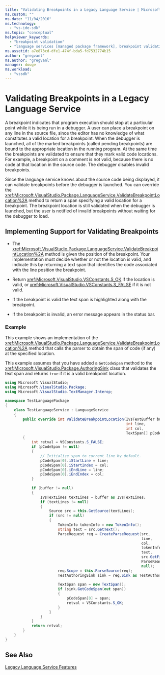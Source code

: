```yaml
---
title: "Validating Breakpoints in a Legacy Language Service | Microsoft Docs"
ms.custom: ""
ms.date: "11/04/2016"
ms.technology: 
  - "vs-ide-sdk"
ms.topic: "conceptual"
helpviewer_keywords: 
  - "breakpoint validation"
  - "language services [managed package framework], breakpoint validation"
ms.assetid: a7e873cd-dfe1-474f-bda5-fd7532774b15
author: "gregvanl"
ms.author: "gregvanl"
manager: douge
ms.workload: 
  - "vssdk"
---
```

# Validating Breakpoints in a Legacy Language Service
A breakpoint indicates that program execution should stop at a particular point while it is being run in a debugger. A user can place a breakpoint on any line in the source file, since the editor has no knowledge of what constitutes a valid location for a breakpoint. When the debugger is launched, all of the marked breakpoints (called pending breakpoints) are bound to the appropriate location in the running program. At the same time the breakpoints are validated to ensure that they mark valid code  locations. For example, a breakpoint on a comment is not valid, because there is no code at that location in the source code. The debugger disables invalid breakpoints.  
  
 Since the language service knows about the source code being displayed, it can validate breakpoints before the debugger is launched. You can override the <xref:Microsoft.VisualStudio.Package.LanguageService.ValidateBreakpointLocation%2A> method to return a span specifying a valid location for a breakpoint. The breakpoint location is still validated when the debugger is launched, but the user is notified of invalid breakpoints without waiting for the debugger to load.  
  
## Implementing Support for Validating Breakpoints  
  
-   The <xref:Microsoft.VisualStudio.Package.LanguageService.ValidateBreakpointLocation%2A> method is given the position of the breakpoint. Your implementation must decide whether or not the location is valid, and indicate this by returning a text span that identifies the code associated with the line position the breakpoint.  
  
-   Return <xref:Microsoft.VisualStudio.VSConstants.S_OK> if the location is valid, or <xref:Microsoft.VisualStudio.VSConstants.S_FALSE> if it is not valid.  
  
-   If the breakpoint is valid the text span is highlighted along with the breakpoint.  
  
-   If the breakpoint is invalid, an error message appears in the status bar.  
  
### Example  
 This example shows an implementation of the <xref:Microsoft.VisualStudio.Package.LanguageService.ValidateBreakpointLocation%2A> method that calls the parser to obtain the span of code (if any) at the specified location.  
  
 This example assumes that you have added a `GetCodeSpan` method to the <xref:Microsoft.VisualStudio.Package.AuthoringSink> class that validates the text span and returns `true` if it is a valid breakpoint location.  
  
```csharp  
using Microsoft VisualStudio;  
using Microsoft.VisualStudio.Package;  
using Microsoft.VisualStudio.TextManager.Interop;  
  
namespace TestLanguagePackage  
{  
    class TestLanguageService : LanguageService  
    {  
        public override int ValidateBreakpointLocation(IVsTextBuffer buffer,  
                                                       int line,  
                                                       int col,  
                                                       TextSpan[] pCodeSpan)  
        {  
            int retval = VSConstants.S_FALSE;  
            if (pCodeSpan != null)  
            {  
                // Initialize span to current line by default.  
                pCodeSpan[0].iStartLine = line;  
                pCodeSpan[0].iStartIndex = col;  
                pCodeSpan[0].iEndLine = line;  
                pCodeSpan[0].iEndIndex = col;  
            }  
  
            if (buffer != null)  
            {  
                IVsTextLines textLines = buffer as IVsTextLines;  
                if (textLines != null)  
                {  
                    Source src = this.GetSource(textLines);  
                    if (src != null)  
                    {  
                        TokenInfo tokenInfo = new TokenInfo();  
                        string text = src.GetText();  
                        ParseRequest req = CreateParseRequest(src,  
                                                              line,  
                                                              col,  
                                                              tokenInfo,  
                                                              text,  
                                                              src.GetFilePath(),  
                                                              ParseReason.CodeSpan,  
                                                              null);  
                        req.Scope = this.ParseSource(req);  
                        TestAuthoringSink sink = req.Sink as TestAuthoringSink;  
  
                        TextSpan span = new TextSpan();  
                        if (sink.GetCodeSpan(out span))  
                        {  
                            pCodeSpan[0] = span;  
                            retval = VSConstants.S_OK;  
                        }  
                    }  
                }  
            }  
            return retval;  
        }  
    }  
}  
```  
  
## See Also  
 [Legacy Language Service Features](../../extensibility/internals/legacy-language-service-features1.md)